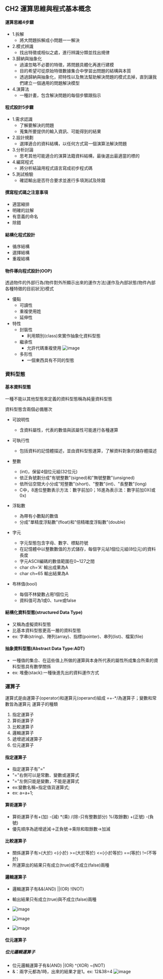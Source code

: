 ## CH2 運算思維與程式基本概念
#### 運算思維4步驟
- 1.拆解
  - 將大問題拆解成小問題一一解決
- 2.模式辨識
  - 找出特徵或相似之處，進行辨識分類並找出規律
- 3.歸納與抽象化
  - 過濾忽略不必要的特徵，將問題具體化再進行建模
  - 目的希望可從原始特徵數據集合中學習出問題的結構與本質
  - 透過歸納與抽象化，把特性以及無法幫助解決問題的模式去掉，直到讓我們建立一個通用的問題解決模型
- 4.演算法
  - 一種計畫，包含解決問題的每個步驟跟指示
#### 程式設計5步驟
- 1.需求認識
  - 了解要解決的問題
  - 蒐集所要提供的輸入資訊、可能得到的結果
- 2.設計規劃
  - 選擇適合的資料結構，以任何方式寫一個演算法解決問題
- 3.分析討論
  - 思考其他可能適合的演算法籍資料結構，最後選出最適當的標的
- 4.編寫程式
  - 將分析結論用程式語言寫成初步程式碼
- 5.測試檢驗
  - 確認輸出是否符合要求並進行多項測試及除錯
 #### 撰寫程式碼之注意事項
 - 適當縮排
 - 明確的註解
 - 有意義的命名
 - 除錯
#### 結構化程式設計
- 循序結構
- 選擇結構
- 重複結構
#### 物件導向程式設計(OOP)
透過物件的外部行為(物件對外所顯示出來的運作方法)運作及內部狀態(物件內部各種特徵的目前狀況)模式
- 優點
  - 可讀性
  - 重複使用姓
  - 延伸性
- 特性
  - 封裝性
    - 利用類別(class)來實作抽象化資料型態
  - 繼承性
    - 允許代碼重複使用
    ![image](https://github.com/Xiaodan902/programming-note/assets/124233786/813ae11d-991c-4ffe-90c7-a3c376addc80)
  - 多形性
    - 一個東西具有不同的型態
### 資料型態
#### 基本資料型態
一種不能以其他型態來定義的資料型態稱為純量資料型態

資料型態含兩個必備層次
- 可說明性
  - 含資料屬性，代表的數值與該屬性可能進行各種運算
- 可執行性
  - 包括資料的記憶體描述，並由資料型態運算，了解資料對象的儲存體描述

- 整數
  - (int)，保留4個位元組(32位元)
  - 依正負號劃分成"有號整數"(signed)和"無號整數"(unsigned)
  - 依所佔空間大小分成"短整數"(short)、"整數"(int)、"長整數"(long)
  - C中，8進位整數表示方法：數字前加0；16進為表示法：數字前加0X(或0x)
- 浮點數
  - 為帶有小數點的數值
  - 分成"單精度浮點數"(float)和"倍精確度浮點數"(double)
- 字元
  - 字元型態包含字母、數字、標點符號
  - 在記憶體中以整數數值的方式儲存，每個字元站1個位元組(8位元)的資料長度
  - 字元ASCII編碼的數值範圍在0~127之間
  - char ch='A' 輸出成果為A
  - char ch=65 輸出結果為A
- 布林值(bool)
  - 每個不林變數占用1個位元
  - 資料值可為1或0、ture或false
#### 結構化資料型態(structured Data Type)
- 又稱為虛擬資料型態
- 比基本資料型態更高一層的資料型態
- ex: 字串(string)、陣列(array)、指標(pointer)、串列(list)、檔案(file)
#### 抽象資料型態(Abstract Data Type:ADT)
- 一種值的集合、在這些值上所做的運算與本身所代表的屬性所成集合所乘的資料型態具有數學關係
- ex: 堆疊(stack):一種後進先出的資料運作方式
### 運算子
運算式是由運算子(operator)和運算元(operand)組成
=+-*/為運算子；變數和常數皆為運算元
運算子的種類
1. 指定運算子
2. 算術運算子
3. 比較運算子
4. 邏輯運算子
5. 遞增遞減運算子
6. 位元運算子
#### 指定運算子
- 指定運算子有"="
- "="右側可以是常數、變數或運算式
- "="左側只能是變數，不能是運算式
- ex:變數名稱=指定值貨運算式;
- ex: a=a+1;
#### 算術運算子
- 算術運算子有+(加) -(減) *(乘) /(除-只有整數部分) %(取餘數) +(正號) -(負號)
- 優先順序為遞增遞減->正負號->乘除和取餘數->加減
#### 比較運算子
- 關係運算子有>(大於) <(小於) >=(大於等於) <=(小於等於) ==(等於) !=(不等於)
- 所運算出的結果只有成立(true)或不成立(false)兩種
#### 邏輯運算子
- 邏輯運算子有&&(AND) ||(OR) !(NOT)
- 輸出結果只有成立(true)與不成立(false)兩種
- ![image](https://github.com/Xiaodan902/programming-note/assets/124233786/e17a982c-b8c2-42d6-a68e-b406b7b42254)

- ![image](https://github.com/Xiaodan902/programming-note/assets/124233786/bc9edcfb-0022-4b83-bbfb-9f52764eebda)

- ![image](https://github.com/Xiaodan902/programming-note/assets/124233786/9c25f130-889c-47b1-8dcb-92742ba6c140)
#### 位元運算子
##### 位元邏輯運算子
- 位元邏輯運算子有&(AND) |(OR) ^(XOR) ~(NOT)
- &：兩字元都為1時，出來的結果才是1。ex: 12&38=4
  ![image](https://github.com/Xiaodan902/programming-note/assets/124233786/68236092-6e4f-42b0-9ca2-96b4a6944859)




